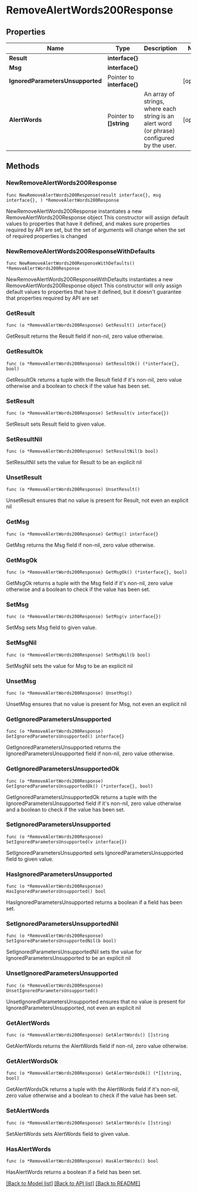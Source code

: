 # RemoveAlertWords200Response

## Properties

Name | Type | Description | Notes
------------ | ------------- | ------------- | -------------
**Result** | **interface{}** |  | 
**Msg** | **interface{}** |  | 
**IgnoredParametersUnsupported** | Pointer to **interface{}** |  | [optional] 
**AlertWords** | Pointer to **[]string** | An array of strings, where each string is an alert word (or phrase) configured by the user.  | [optional] 

## Methods

### NewRemoveAlertWords200Response

`func NewRemoveAlertWords200Response(result interface{}, msg interface{}, ) *RemoveAlertWords200Response`

NewRemoveAlertWords200Response instantiates a new RemoveAlertWords200Response object
This constructor will assign default values to properties that have it defined,
and makes sure properties required by API are set, but the set of arguments
will change when the set of required properties is changed

### NewRemoveAlertWords200ResponseWithDefaults

`func NewRemoveAlertWords200ResponseWithDefaults() *RemoveAlertWords200Response`

NewRemoveAlertWords200ResponseWithDefaults instantiates a new RemoveAlertWords200Response object
This constructor will only assign default values to properties that have it defined,
but it doesn't guarantee that properties required by API are set

### GetResult

`func (o *RemoveAlertWords200Response) GetResult() interface{}`

GetResult returns the Result field if non-nil, zero value otherwise.

### GetResultOk

`func (o *RemoveAlertWords200Response) GetResultOk() (*interface{}, bool)`

GetResultOk returns a tuple with the Result field if it's non-nil, zero value otherwise
and a boolean to check if the value has been set.

### SetResult

`func (o *RemoveAlertWords200Response) SetResult(v interface{})`

SetResult sets Result field to given value.


### SetResultNil

`func (o *RemoveAlertWords200Response) SetResultNil(b bool)`

 SetResultNil sets the value for Result to be an explicit nil

### UnsetResult
`func (o *RemoveAlertWords200Response) UnsetResult()`

UnsetResult ensures that no value is present for Result, not even an explicit nil
### GetMsg

`func (o *RemoveAlertWords200Response) GetMsg() interface{}`

GetMsg returns the Msg field if non-nil, zero value otherwise.

### GetMsgOk

`func (o *RemoveAlertWords200Response) GetMsgOk() (*interface{}, bool)`

GetMsgOk returns a tuple with the Msg field if it's non-nil, zero value otherwise
and a boolean to check if the value has been set.

### SetMsg

`func (o *RemoveAlertWords200Response) SetMsg(v interface{})`

SetMsg sets Msg field to given value.


### SetMsgNil

`func (o *RemoveAlertWords200Response) SetMsgNil(b bool)`

 SetMsgNil sets the value for Msg to be an explicit nil

### UnsetMsg
`func (o *RemoveAlertWords200Response) UnsetMsg()`

UnsetMsg ensures that no value is present for Msg, not even an explicit nil
### GetIgnoredParametersUnsupported

`func (o *RemoveAlertWords200Response) GetIgnoredParametersUnsupported() interface{}`

GetIgnoredParametersUnsupported returns the IgnoredParametersUnsupported field if non-nil, zero value otherwise.

### GetIgnoredParametersUnsupportedOk

`func (o *RemoveAlertWords200Response) GetIgnoredParametersUnsupportedOk() (*interface{}, bool)`

GetIgnoredParametersUnsupportedOk returns a tuple with the IgnoredParametersUnsupported field if it's non-nil, zero value otherwise
and a boolean to check if the value has been set.

### SetIgnoredParametersUnsupported

`func (o *RemoveAlertWords200Response) SetIgnoredParametersUnsupported(v interface{})`

SetIgnoredParametersUnsupported sets IgnoredParametersUnsupported field to given value.

### HasIgnoredParametersUnsupported

`func (o *RemoveAlertWords200Response) HasIgnoredParametersUnsupported() bool`

HasIgnoredParametersUnsupported returns a boolean if a field has been set.

### SetIgnoredParametersUnsupportedNil

`func (o *RemoveAlertWords200Response) SetIgnoredParametersUnsupportedNil(b bool)`

 SetIgnoredParametersUnsupportedNil sets the value for IgnoredParametersUnsupported to be an explicit nil

### UnsetIgnoredParametersUnsupported
`func (o *RemoveAlertWords200Response) UnsetIgnoredParametersUnsupported()`

UnsetIgnoredParametersUnsupported ensures that no value is present for IgnoredParametersUnsupported, not even an explicit nil
### GetAlertWords

`func (o *RemoveAlertWords200Response) GetAlertWords() []string`

GetAlertWords returns the AlertWords field if non-nil, zero value otherwise.

### GetAlertWordsOk

`func (o *RemoveAlertWords200Response) GetAlertWordsOk() (*[]string, bool)`

GetAlertWordsOk returns a tuple with the AlertWords field if it's non-nil, zero value otherwise
and a boolean to check if the value has been set.

### SetAlertWords

`func (o *RemoveAlertWords200Response) SetAlertWords(v []string)`

SetAlertWords sets AlertWords field to given value.

### HasAlertWords

`func (o *RemoveAlertWords200Response) HasAlertWords() bool`

HasAlertWords returns a boolean if a field has been set.


[[Back to Model list]](../README.md#documentation-for-models) [[Back to API list]](../README.md#documentation-for-api-endpoints) [[Back to README]](../README.md)


